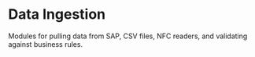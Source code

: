 # Data Ingestion

Modules for pulling data from SAP, CSV files, NFC readers, and validating against business rules.
